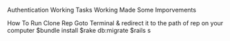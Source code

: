 Authentication Working
Tasks Working
Made Some Imporvements


How To Run
Clone Rep
Goto Terminal & redirect it to the path of rep on your computer
$bundle install
$rake db:migrate
$rails s
